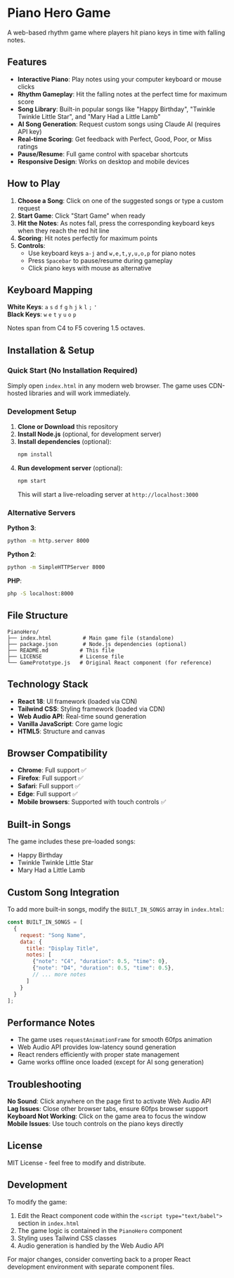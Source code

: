 # Piano Hero Game

A web-based rhythm game where players hit piano keys in time with falling notes.

## Features

- **Interactive Piano**: Play notes using your computer keyboard or mouse clicks
- **Rhythm Gameplay**: Hit the falling notes at the perfect time for maximum score
- **Song Library**: Built-in popular songs like "Happy Birthday", "Twinkle Twinkle Little Star", and "Mary Had a Little Lamb"
- **AI Song Generation**: Request custom songs using Claude AI (requires API key)
- **Real-time Scoring**: Get feedback with Perfect, Good, Poor, or Miss ratings
- **Pause/Resume**: Full game control with spacebar shortcuts
- **Responsive Design**: Works on desktop and mobile devices

## How to Play

1. **Choose a Song**: Click on one of the suggested songs or type a custom request
2. **Start Game**: Click "Start Game" when ready
3. **Hit the Notes**: As notes fall, press the corresponding keyboard keys when they reach the red hit line
4. **Scoring**: Hit notes perfectly for maximum points
5. **Controls**: 
   - Use keyboard keys `a-j` and `w,e,t,y,u,o,p` for piano notes
   - Press `Spacebar` to pause/resume during gameplay
   - Click piano keys with mouse as alternative

## Keyboard Mapping

**White Keys**: `a` `s` `d` `f` `g` `h` `j` `k` `l` `;` `'`  
**Black Keys**: `w` `e` `t` `y` `u` `o` `p`

Notes span from C4 to F5 covering 1.5 octaves.

## Installation & Setup

### Quick Start (No Installation Required)
Simply open `index.html` in any modern web browser. The game uses CDN-hosted libraries and will work immediately.

### Development Setup

1. **Clone or Download** this repository
2. **Install Node.js** (optional, for development server)
3. **Install dependencies** (optional):
   ```bash
   npm install
   ```
4. **Run development server** (optional):
   ```bash
   npm start
   ```
   This will start a live-reloading server at `http://localhost:3000`

### Alternative Servers

**Python 3**:
```bash
python -m http.server 8000
```

**Python 2**:
```bash
python -m SimpleHTTPServer 8000
```

**PHP**:
```bash
php -S localhost:8000
```

## File Structure

```
PianoHero/
├── index.html          # Main game file (standalone)
├── package.json        # Node.js dependencies (optional)
├── README.md          # This file
├── LICENSE            # License file
└── GamePrototype.js   # Original React component (for reference)
```

## Technology Stack

- **React 18**: UI framework (loaded via CDN)
- **Tailwind CSS**: Styling framework (loaded via CDN)
- **Web Audio API**: Real-time sound generation
- **Vanilla JavaScript**: Core game logic
- **HTML5**: Structure and canvas

## Browser Compatibility

- **Chrome**: Full support ✅
- **Firefox**: Full support ✅
- **Safari**: Full support ✅
- **Edge**: Full support ✅
- **Mobile browsers**: Supported with touch controls ✅

## Built-in Songs

The game includes these pre-loaded songs:
- Happy Birthday
- Twinkle Twinkle Little Star
- Mary Had a Little Lamb

## Custom Song Integration

To add more built-in songs, modify the `BUILT_IN_SONGS` array in `index.html`:

```javascript
const BUILT_IN_SONGS = [
  {
    request: "Song Name",
    data: {
      title: "Display Title",
      notes: [
        {"note": "C4", "duration": 0.5, "time": 0},
        {"note": "D4", "duration": 0.5, "time": 0.5},
        // ... more notes
      ]
    }
  }
];
```

## Performance Notes

- The game uses `requestAnimationFrame` for smooth 60fps animation
- Web Audio API provides low-latency sound generation
- React renders efficiently with proper state management
- Game works offline once loaded (except for AI song generation)

## Troubleshooting

**No Sound**: Click anywhere on the page first to activate Web Audio API  
**Lag Issues**: Close other browser tabs, ensure 60fps browser support  
**Keyboard Not Working**: Click on the game area to focus the window  
**Mobile Issues**: Use touch controls on the piano keys directly  

## License

MIT License - feel free to modify and distribute.

## Development

To modify the game:
1. Edit the React component code within the `<script type="text/babel">` section in `index.html`
2. The game logic is contained in the `PianoHero` component
3. Styling uses Tailwind CSS classes
4. Audio generation is handled by the Web Audio API

For major changes, consider converting back to a proper React development environment with separate component files.